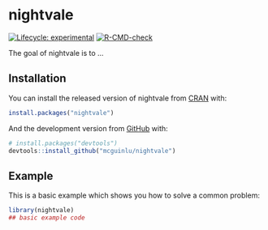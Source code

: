 
<!-- README.md is generated from README.Rmd. Please edit that file -->

# nightvale

<!-- badges: start -->

[![Lifecycle:
experimental](https://img.shields.io/badge/lifecycle-experimental-orange.svg)](https://lifecycle.r-lib.org/articles/stages.html#experimental)
[![R-CMD-check](https://github.com/mcguinlu/nightvale/workflows/R-CMD-check/badge.svg)](https://github.com/mcguinlu/nightvale/actions)
<!-- badges: end -->

The goal of nightvale is to …

## Installation

You can install the released version of nightvale from
[CRAN](https://CRAN.R-project.org) with:

``` r
install.packages("nightvale")
```

And the development version from [GitHub](https://github.com/) with:

``` r
# install.packages("devtools")
devtools::install_github("mcguinlu/nightvale")
```

## Example

This is a basic example which shows you how to solve a common problem:

``` r
library(nightvale)
## basic example code
```
